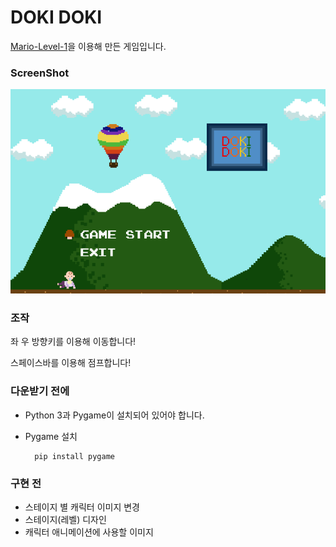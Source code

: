 DOKI DOKI
=============
[Mario-Level-1](https://github.com/justinmeister/Mario-Level-1)을 이용해 만든 게임입니다.

### ScreenShot
<img src ='https://github.com/kohyerim/DOKIDOKI/blob/master/screenshot.png'></img>


### 조작
좌 우 방향키를 이용해 이동합니다!

스페이스바를 이용해 점프합니다!



### 다운받기 전에
- Python 3과 Pygame이 설치되어 있어야 합니다.
- Pygame 설치
        
        pip install pygame


### 구현 전
- 스테이지 별 캐릭터 이미지 변경
- 스테이지(레벨) 디자인
- 캐릭터 애니메이션에 사용할 이미지
